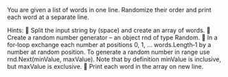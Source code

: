 You are given a list of words in one line. Randomize their order and print each word at a separate line.

Hints:
 Split the input string by (space) and create an array of words.
 Create a random number generator – an object rnd of type Random.
 In a for‐loop exchange each number at positions 0, 1, ... words.Length‐1 by a number at random
position. To generate a random number in range use rnd.Next(minValue, maxValue). Note that by
definition minValue is inclusive, but maxValue is exclusive.
 Print each word in the array on new line.
